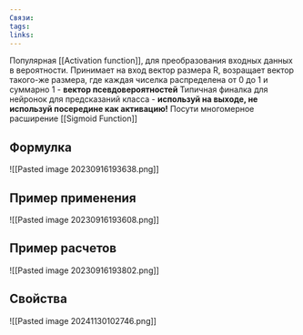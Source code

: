 ```yaml
---
Связи: 
tags: 
links:
---
```

Популярная [[Activation function]], для преобразования входных данных в вероятности.
Принимает на вход вектор размера R, возращает вектор такого-же размера, где каждая чиселка распределена от 0 до 1 и суммарно 1 - **вектор псевдовероятностей**
Типичная финалка для нейронок для предсказаний класса - **используй на выходе, не используй посередине как активацию!**
Посути многомерное расширение [[Sigmoid Function]]


## Формулка
![[Pasted image 20230916193638.png]]

## Пример применения
![[Pasted image 20230916193608.png]]


## Пример расчетов
![[Pasted image 20230916193802.png]]


## Свойства
![[Pasted image 20241130102746.png]]